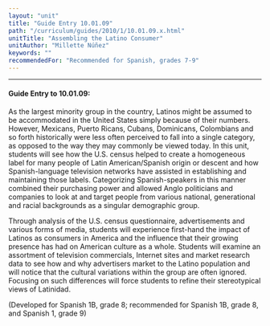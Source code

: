 ```yaml
---
layout: "unit"
title: "Guide Entry 10.01.09"
path: "/curriculum/guides/2010/1/10.01.09.x.html"
unitTitle: "Assembling the Latino Consumer"
unitAuthor: "Millette Núñez"
keywords: ""
recommendedFor: "Recommended for Spanish, grades 7-9"
---
```

<body>
<hr/>
<h4>
Guide Entry to 10.01.09:
</h4>
<p>
As the largest minority group in the country, Latinos might be assumed to be accommodated in the United States simply because of their numbers. However, Mexicans, Puerto Ricans, Cubans, Dominicans, Colombians and so forth historically were less often perceived to fall into a single category, as opposed to the way they may commonly be viewed today.  In this unit, students will see how the U.S. census helped to create a homogeneous label for many people of Latin American/Spanish origin or descent and how Spanish-language television networks have assisted in establishing and maintaining those labels. Categorizing Spanish-speakers in this manner combined their purchasing power and allowed Anglo politicians and companies to look at and target people from various national, generational and racial backgrounds as a singular demographic group.
</p>
<p>
Through analysis of the U.S. census questionnaire, advertisements and various forms of media, students will experience first-hand the impact of Latinos as consumers in America and the influence that their growing presence has had on American culture as a whole.  Students will examine an assortment of television commercials, Internet sites and market research data to see how and why advertisers market to the Latino population and will notice that the cultural variations within the group are often ignored.  Focusing on such differences will force students to refine their stereotypical views of Latinidad.
</p>
<p>
(Developed for Spanish 1B, grade 8; recommended for Spanish 1B, grade 8, and Spanish 1, grade 9)
</p>
</body>
